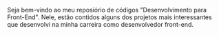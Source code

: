 Seja bem-vindo ao meu reposiório de códigos "Desenvolvimento para Front-End". Nele, estão contidos alguns dos projetos mais interessantes que desenvolvi na minha carreira como desenvolvedor front-end.
